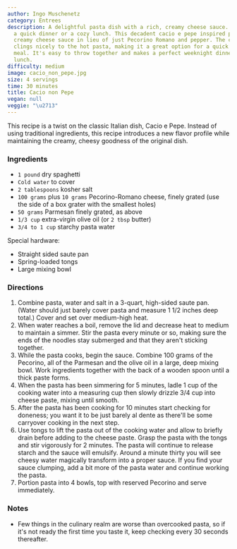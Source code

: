 ```yaml
---
author: Ingo Muschenetz
category: Entrees
description: A delightful pasta dish with a rich, creamy cheese sauce. Perfect for
  a quick dinner or a cozy lunch. This decadent cacio e pepe inspired pasta uses a
  creamy cheese sauce in lieu of just Pecorino Romano and pepper. The cheese sauce
  clings nicely to the hot pasta, making it a great option for a quick yet satisfying
  meal. It's easy to throw together and makes a perfect weeknight dinner or comforting
  lunch.
difficulty: medium
image: cacio_non_pepe.jpg
size: 4 servings
time: 30 minutes
title: Cacio non Pepe
vegan: null
veggie: "\u2713"
---
```

This recipe is a twist on the classic Italian dish, Cacio e Pepe. Instead of using traditional ingredients, this recipe introduces a new flavor profile while maintaining the creamy, cheesy goodness of the original dish. 

### Ingredients

* `1 pound` dry spaghetti
* `Cold water` to cover
* `2 tablespoons` kosher salt
* `100 grams` plus `10 grams` Pecorino-Romano cheese, finely grated (use the side of a box grater with the smallest holes)
* `50 grams` Parmesan finely grated, as above
* `1/3 cup` extra-virgin olive oil (or `2 tbsp` butter)
* `3/4 to 1 cup` starchy pasta water

Special hardware:

* Straight sided saute pan
* Spring-loaded tongs
* Large mixing bowl

### Directions

1. Combine pasta, water and salt in a 3-quart, high-sided saute pan. (Water should just barely cover pasta and measure 1 1/2 inches deep total.) Cover and set over medium-high heat.
2. When water reaches a boil, remove the lid and decrease heat to medium to maintain a simmer. Stir the pasta every minute or so, making sure the ends of the noodles stay submerged and that they aren't sticking together.
3. While the pasta cooks, begin the sauce. Combine 100 grams of the Pecorino, all of the Parmesan and the olive oil in a large, deep mixing bowl. Work ingredients together with the back of a wooden spoon until a thick paste forms.
4. When the pasta has been simmering for 5 minutes, ladle 1 cup of the cooking water into a measuring cup then slowly drizzle 3/4 cup into cheese paste, mixing until smooth.
5. After the pasta has been cooking for 10 minutes start checking for doneness; you want it to be just barely al dente as there'll be some carryover cooking in the next step.
6. Use tongs to lift the pasta out of the cooking water and allow to briefly drain before adding to the cheese paste. Grasp the pasta with the tongs and stir vigorously for 2 minutes. The pasta will continue to release starch and the sauce will emulsify. Around a minute thirty you will see cheesy water magically transform into a proper sauce. If you find your sauce clumping, add a bit more of the pasta water and continue working the pasta.
7. Portion pasta into 4 bowls, top with reserved Pecorino and serve immediately.

### Notes

- Few things in the culinary realm are worse than overcooked pasta, so if it's not ready the first time you taste it, keep checking every 30 seconds thereafter.